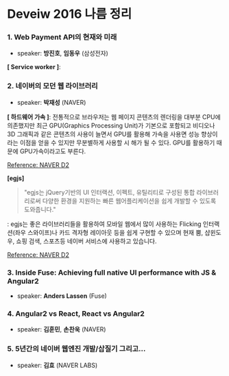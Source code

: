 # Deveiw 2016 나름 정리

### 1. Web Payment API의 현재와 미래

- speaker: **방진호**, **임동우** (삼성전자) 

**[ Service worker ]**:



### 2. 네이버의 모던 웹 라이브러리

- speaker: **박재성** (NAVER)

**[ 하드웨어 가속 ]**: 전통적으로 브라우저는 웹 페이지 콘텐츠의 렌더링을 대부분 CPU에 의존했지만 최근 GPU(Graphics Processing Unit)가 기본으로 포함되고 비디오나 3D 그래픽과 같은 콘텐츠의 사용이 늘면서 GPU를 활용해 가속을 사용면 성능 향상이라는 이점을 얻을 수 있지만 무분별하게 사용할 시 해가 될 수 있다. GPU를 활용하기 때문에 GPU가속이라고도 부른다.

[Reference: NAVER D2](http://d2.naver.com/helloworld/2061385)

**[egjs]**

> "egjs는 jQuery기반의 UI 인터랙션, 이펙트, 유틸리티로 구성된 통합 라이브러리로써 다양한 환경을 지원하는 빠른 웹어플리케이션을 쉽게 개발할 수 있도록 도와줍니다."

: egjs는 좋은 라이브러리들을 활용하여 모바일 웹에서 많이 사용하는 Flicking 인터랙션(좌우 스와이프)나 카드 격자형 레이아웃 등을 쉽게 구현할 수 있으며 현재 뿜, 샵윈도우, 쇼핑 검색, 스포츠등 네이버 서비스에 사용하고 있습니다.

[Reference: NAVER D2](http://d2.naver.com/helloworld/8618093)



### 3. Inside Fuse: Achieving full native UI performance with JS & Angular2

- speaker: **Anders Lassen** (Fuse)

### 4. Angular2 vs React, React vs Angular2

- speaker: **김훈민**, **손찬욱** (NAVER)

### 5. 5년간의 네이버 웹엔진 개발/삽질기 그리고...

- speaker: **김효** (NAVER LABS)





